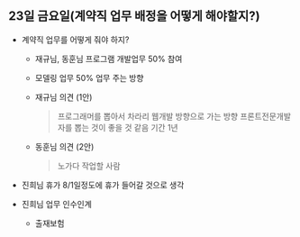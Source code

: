 ## 23일 금요일(계약직 업무 배정을 어떻게 해야할지?)

* 계약직 업무를 어떻게 줘야 하지?
   - 재규님, 동훈님 프로그램 개발업무 50% 참여
   - 모델링 업무 50% 업무 주는 방향
   - 재규님 의견 (1안)
      > 프로그래머를 뽑아서 차라리 웹개발 방향으로 가는 방향
      > 프론트전문개발자를 뽑는 것이 좋을 것 같음 기간 1년

   - 동훈님 의견 (2안)
      > 노가다 작업할 사람
      
           
      

* 진희님 휴가 8/1일정도에 휴가 들어갈 것으로 생각
* 진희님 업무 인수인계
   - 출재보험

<!--stackedit_data:
eyJoaXN0b3J5IjpbLTE2MjE2NzkxNDYsLTEzNTEwNjk1MzldfQ
==
-->
